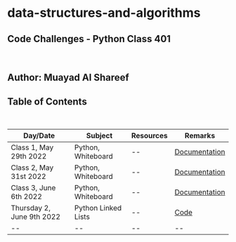 # data-structures-and-algorithms

## **Code Challenges - Python Class 401**

</br>

## **Author: Muayad Al Shareef**

## Table of Contents

</br>

| Day/Date | Subject | Resources | Remarks                                                                   |
| -------- | ------- | --------- |---------------------------------------------------------------------------|
| Class 1, May 29th 2022 | Python, Whiteboard | -- | [Documentation](./Documentation/reverse_array/reverse_array.md)           |
| Class 2, May 31st 2022 | Python, Whiteboard | -- | [Documentation](./Documentation/array_insert_shift/array_insert_shift.md) |
| Class 3, June 6th 2022 | Python, Whiteboard | -- | [Documentation](./Documentation/array_binary_search/README.md)            |
| Thursday 2, June 9th 2022 | Python Linked Lists | -- | [Code](linked_list/README.md)                             |
| -- | -- | -- | --                                                                        |

